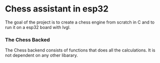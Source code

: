 # Chess assistant in esp32

The goal of the project is to create a chess engine from scratch in C and to run it on a esp32 board with lvgl.

### The Chess Backed
The Chess backend consists of functions that does all the calculations.
It is not dependent on any other libarary.